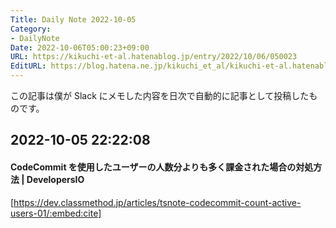 ```yaml
---
Title: Daily Note 2022-10-05
Category:
- DailyNote
Date: 2022-10-06T05:00:23+09:00
URL: https://kikuchi-et-al.hatenablog.jp/entry/2022/10/06/050023
EditURL: https://blog.hatena.ne.jp/kikuchi_et_al/kikuchi-et-al.hatenablog.jp/atom/entry/4207112889924897119
---
```


この記事は僕が Slack にメモした内容を日次で自動的に記事として投稿したものです。

## 2022-10-05 22:22:08


#### CodeCommit を使用したユーザーの人数分よりも多く課金された場合の対処方法 | DevelopersIO


[https://dev.classmethod.jp/articles/tsnote-codecommit-count-active-users-01/:embed:cite]



